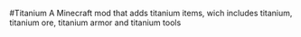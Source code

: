 #Titanium
A Minecraft mod that adds titanium items, wich includes titanium, titanium ore, titanium armor and titanium tools
